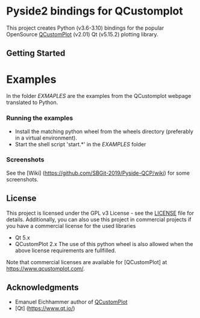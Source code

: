 # Pyside2 bindings for QCustomplot

This project creates Python (v3.6-3.10) bindings for the popular OpenSource [QCustomPlot](https://www.qcustomplot.com/) (v2.01) Qt (v5.15.2) plotting library.

## Getting Started


# Examples
In the folder *EXMAPLES* are the examples from the QCustomplot webpage translated to Python. 

### Running the examples
* Install the matching python wheel from the wheels directory (preferably in a virtual environment).
* Start the shell script 'start.*' in the *EXAMPLES* folder 

### Screenshots
See the [Wiki] (https://github.com/SBGit-2019/Pyside-QCP/wiki) for some screenshots.


## License

This project is licensed under the GPL v3 License - see the [LICENSE](https://github.com/SBGit-2019/Pyside-QCP/blob/master/LICENSE) file for details.
Additionally, you can also use this project in commercial projects if you have a commercial license for the used libraries
* Qt 5.x
* QCustomPlot 2.x
The use of this python wheel is also allowed when the above license requirements are fullfilled.

Note that commercial licenses are available for [QCustomPlot] at https://www.qcustomplot.com/.

## Acknowledgments

* Emanuel Eichhammer author of [QCustomPlot](https://www.qcustomplot.com/)
* [Qt] (https://www.qt.io/)


